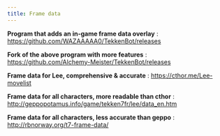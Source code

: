 ```yaml
---
title: Frame data
---
```


**Program that adds an in-game frame data overlay**
: <https://github.com/WAZAAAAA0/TekkenBot/releases>

**Fork of the above program with more features**
: <https://github.com/Alchemy-Meister/TekkenBot/releases>

**Frame data for Lee, comprehensive & accurate**
: <https://cthor.me/Lee-movelist>

**Frame data for all characters, more readable than cthor**
: <http://geppopotamus.info/game/tekken7fr/lee/data_en.htm>

**Frame data for all characters, less accurate than geppo**
: <http://rbnorway.org/t7-frame-data/>
